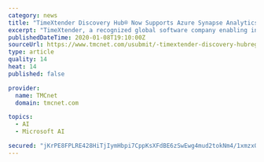 ```yaml
---
category: news
title: "TimeXtender Discovery Hub® Now Supports Azure Synapse Analytics & SQL Server 2019"
excerpt: "TimeXtender, a recognized global software company enabling instant access to any type of data in the organization to support advanced analytics and artificial intelligence (AI), has announced ... work seamlessly with both Azure Synapse Analytics and ..."
publishedDateTime: 2020-01-08T19:10:00Z
sourceUrl: https://www.tmcnet.com/usubmit/-timextender-discovery-hubreg-now-supports-azure-synapse-analytics-/2020/01/08/9078594.htm
type: article
quality: 14
heat: 14
published: false

provider:
  name: TMCnet
  domain: tmcnet.com

topics:
  - AI
  - Microsoft AI

secured: "jKrPE8FPLRE428HiTjIymHbpi7CppKsXFdBE6zSwEwg4mud2tokNm4/1xmzxO/i4Qa71HOgq2AJQwPl8VZGaWNQj03BPftfe8xBH4DCqLCp5qfONG37hhWMjnY96fxx4o9VO491mT22Uoy+jAaFyR6ZpDZXhzQvYRBPo9gvWWPZdLZ56crqTnQPbPRDwATRvjjm6Lpyd5nHr8tGtZpwG6sulrQtxASXlgJ5pERP2MruD90y0mIEG2k/ug19/qQVxFAULKJxU4y4KntVTfeDvDiNGG9CpYBwGC+NfsYyztIw=;59vIWL3QHnWG5ZGnA/OG5g=="
---
```


